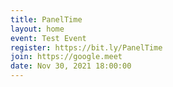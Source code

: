 ```yaml
---
title: PanelTime
layout: home
event: Test Event
register: https://bit.ly/PanelTime
join: https://google.meet
date: Nov 30, 2021 18:00:00
---
```

